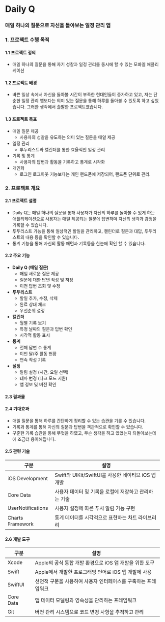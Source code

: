 # **Daily Q**

### **매일 하나의 질문으로 자신을 돌아보는 일정 관리 앱**

### **1\. 프로젝트 수행 목적**

#### **1.1 프로젝트 정의**

- 매일 하나의 질문을 통해 자기 성찰과 일정 관리를 동시에 할 수 있는 모바일 애플리케이션

#### **1.2 프로젝트 배경**

- 바쁜 일상 속에서 자신을 돌아볼 시간이 부족한 현대인들이 증가하고 있고, 저는 단순한 일정 관리 앱보다는 의미 있는 질문을 통해 하루를 돌아볼 수 있도록 하고 싶었습니다. 그러한 생각에서 출발한 프로젝트였습니다.

#### **1.3 프로젝트 목표**

- 매일 질문 제공
  - 사용자의 성찰을 유도하는 의미 있는 질문을 매일 제공
- 일정 관리
  - 투두리스트와 캘린더를 통한 효율적인 일정 관리
- 기록 및 통계
  - 사용자의 답변과 활동을 기록하고 통계로 시각화
- 개인화
  - 로그인 로그아웃 기능보다는 개인 핸드폰에 저장되어, 핸드폰 단위로 관리.

### **2\. 프로젝트 개요**

#### **2.1 프로젝트 설명**

- Daily Q는 매일 하나의 질문을 통해 사용자가 자신의 하루를 돌아볼 수 있게 하는 애플리케이션으로 사용자는 매일 제공되는 질문에 답변하며 자신의 생각과 감정을 기록할 수 있습니다.
- 투두리스트 기능을 통해 일상적인 할일을 관리하고, 캘린더로 질문과 대답, 투두리스트의 내용 등을 확인할 수 있습니다.
- 통계 기능을 통해 자신의 활동 패턴과 기록등을 한눈에 확인 할 수 있습니다.

#### **2.2 주요 기능**

- **Daily Q (매일 질문)**
  - 매일 새로운 질문 제공
  - 질문에 대한 답변 작성 및 저장
  - 이전 답변 조회 및 수정
- **투두리스트**
  - 할일 추가, 수정, 삭제
  - 완료 상태 체크
  - 우선순위 설정
- **캘린더**
  - 월별 기록 보기
  - 특정 날짜의 질문과 답변 확인
  - 시각적 활동 표시
- **통계**
  - 전체 답변 수 통계
  - 이번 달/주 활동 현황
  - 연속 작성 기록
- **설정**
  - 알림 설정 (시간, 요일 선택)
  - 테마 변경 (다크 모드 지원)
  - 앱 정보 및 버전 확인

#### **2.3 결과물**

#### **2.4 기대효과**

- 매일 질문을 통해 하루를 간단하게 정리할 수 있는 습관을 기를 수 있습니다.
- 기록과 통계를 통해 자신의 질문과 답변을 객관적으로 확인할 수 있습니다.
- 꾸준한 기록 습관을 통해 무엇을 하였고, 무슨 생각을 하고 있었는지 되돌아보는데에 조금더 용이해집니다.

#### **2.5 관련 기술**

| **구분** | **설명** |
| --- | --- |
| iOS Development | Swift와 UIKit/SwiftUI를 사용한 네이티브 iOS 앱 개발 |
| Core Data | 사용자 데이터 및 기록을 로컬에 저장하고 관리하는 기술 |
| UserNotifications | 사용자 설정에 따른 푸시 알림 기능 구현 |
| Charts Framework | 통계 데이터를 시각적으로 표현하는 차트 라이브러리 |

#### **2.6 개발 도구**

| **구분** | **설명** |
| --- | --- |
| Xcode | Apple의 공식 통합 개발 환경으로 iOS 앱 개발을 위한 도구 |
| Swift | Apple에서 개발한 프로그래밍 언어로 iOS 앱 개발에 사용 |
| SwiftUI | 선언적 구문을 사용하여 사용자 인터페이스를 구축하는 프레임워크 |
| Core Data | 앱 데이터 모델링과 영속성을 관리하는 프레임워크 |
| Git | 버전 관리 시스템으로 코드 변경 사항을 추적하고 관리 |
